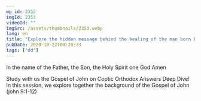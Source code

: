 ```yaml
---
wp_id: 2352
imgId: 2353
videoId: ""
imgSrc: /assets/thumbnails/2353.webp
lang: en
title: "Explore the hidden message behind the healing of the man born blind. Why Christ spit on the ground?"
pubDate: 2020-10-22T00:20:33
tags: ["dd"]
---
```


<!-- page: 6 -->

<p>In the name of the Father, the Son, the Holy Spirit one God Amen</p>
<p>Study with us the Gospel of John on Coptic Orthodox Answers Deep Dive! In this session, we explore together the background of the Gospel of John (john 9:1-12)</p>
